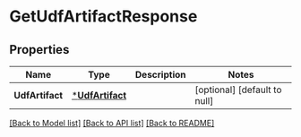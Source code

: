 # GetUdfArtifactResponse

## Properties
Name | Type | Description | Notes
------------ | ------------- | ------------- | -------------
**UdfArtifact** | [***UdfArtifact**](UdfArtifact.md) |  | [optional] [default to null]

[[Back to Model list]](../README.md#documentation-for-models) [[Back to API list]](../README.md#documentation-for-api-endpoints) [[Back to README]](../README.md)


